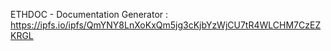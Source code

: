 ETHDOC - Documentation Generator : https://ipfs.io/ipfs/QmYNY8LnXoKxQm5jg3cKjbYzWjCU7tR4WLCHM7CzEZKRGL